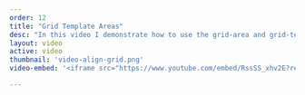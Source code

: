 ```yaml
---
order: 12
title: "Grid Template Areas"
desc: "In this video I demonstrate how to use the grid-area and grid-template-areas properties."
layout: video
active: video
thumbnail: 'video-align-grid.png'
video-embed: '<iframe src="https://www.youtube.com/embed/RssSS_xhv2E?rel=0&amp;showinfo=0" frameborder="0" allowfullscreen></iframe>'

---
```


